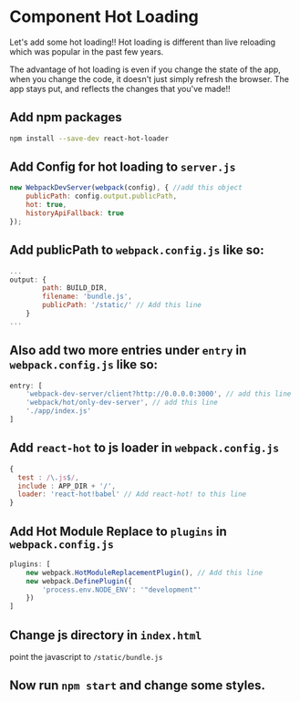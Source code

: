 # Component Hot Loading
Let's add some hot loading!!  Hot loading is different than live reloading which was popular in the past few years.  

The advantage of hot loading is even if you change the state of the app, when you change the code, it doesn't just simply refresh the browser.  The app stays put, and reflects the changes that you've made!!

## Add npm packages
```bash
npm install --save-dev react-hot-loader
```

## Add Config for hot loading to `server.js`
```js
new WebpackDevServer(webpack(config), { //add this object
    publicPath: config.output.publicPath,
    hot: true,
    historyApiFallback: true
});
```

## Add publicPath to `webpack.config.js` like so:
```js
...
output: {
        path: BUILD_DIR,
        filename: 'bundle.js',
        publicPath: '/static/' // Add this line
    }
...
```

## Also add two more entries under `entry` in `webpack.config.js` like so:
```js
entry: [
    'webpack-dev-server/client?http://0.0.0.0:3000', // add this line
    'webpack/hot/only-dev-server', // add this line
    './app/index.js'
]
```

## Add `react-hot` to js loader in `webpack.config.js`
```js
{
  test : /\.js$/,
  include : APP_DIR + '/',
  loader: 'react-hot!babel' // Add react-hot! to this line
}
```

## Add Hot Module Replace to `plugins` in `webpack.config.js`
```js
plugins: [
    new webpack.HotModuleReplacementPlugin(), // Add this line
    new webpack.DefinePlugin({
        'process.env.NODE_ENV': '"development"'
    })
]
```

## Change js directory in `index.html`
point the javascript to `/static/bundle.js`

## Now run `npm start` and change some styles.
